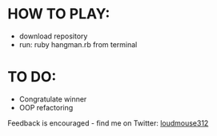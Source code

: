 # HOW TO PLAY:
- download repository
- run: ruby hangman.rb from terminal

# TO DO:
- Congratulate winner
- OOP refactoring

Feedback is encouraged - find me on Twitter: [loudmouse312](https://twitter.com/loudmouse312)
